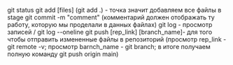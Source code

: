git status
git add [files] (git add .) - точка значит добавляем все файлы в stage
git commit -m "comment" (комментарий должен отображать ту работу, которую мы проделали в данных файлах)
git log - просмотр записей / git log --oneline
git push [rep_link] [branch_name]- для того чтобы отправить измененные файлы в репозиторий
(просмотр rep_link - git remote -v; просмотр barnch_name - git branch; в итоге получаем полную команду git push origin main)
